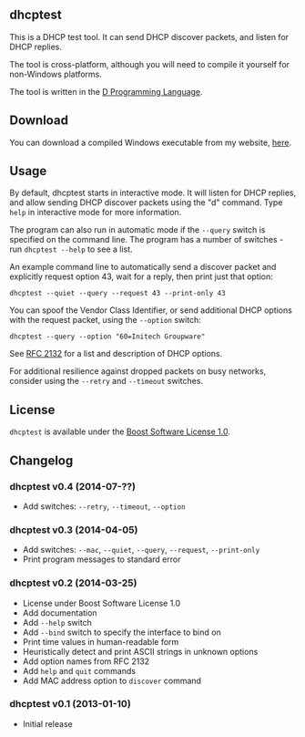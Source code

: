 ## dhcptest

This is a DHCP test tool. It can send DHCP discover packets, and listen for DHCP replies.

The tool is cross-platform, although you will need to compile it yourself for non-Windows platforms.

The tool is written in the [D Programming Language](http://dlang.org/).

## Download

You can download a compiled Windows executable from my website, [here](http://files.thecybershadow.net/dhcptest/).

## Usage

By default, dhcptest starts in interactive mode.
It will listen for DHCP replies, and allow sending DHCP discover packets using the "d" command.
Type `help` in interactive mode for more information.

The program can also run in automatic mode if the `--query` switch is specified on the command line.
The program has a number of switches - run `dhcptest --help` to see a list.

An example command line to automatically send a discover packet and explicitly request option 43,
wait for a reply, then print just that option:

    dhcptest --quiet --query --request 43 --print-only 43

You can spoof the Vendor Class Identifier, or send additional DHCP options with the request packet,
using the `--option` switch:

    dhcptest --query --option "60=Initech Groupware"

See [RFC 2132](http://tools.ietf.org/html/rfc2132) for a list and description of DHCP options.

For additional resilience against dropped packets on busy networks,
consider using the `--retry` and `--timeout` switches.

## License

`dhcptest` is available under the [Boost Software License 1.0](http://www.boost.org/LICENSE_1_0.txt).

## Changelog

### dhcptest v0.4 (2014-07-??)

 * Add switches: `--retry`, `--timeout`, `--option`

### dhcptest v0.3 (2014-04-05)

 * Add switches: `--mac`, `--quiet`, `--query`, `--request`, `--print-only`
 * Print program messages to standard error

### dhcptest v0.2 (2014-03-25)

 * License under Boost Software License 1.0
 * Add documentation
 * Add `--help` switch
 * Add `--bind` switch to specify the interface to bind on
 * Print time values in human-readable form
 * Heuristically detect and print ASCII strings in unknown options
 * Add option names from RFC 2132
 * Add `help` and `quit` commands
 * Add MAC address option to `discover` command

### dhcptest v0.1 (2013-01-10)

 * Initial release
